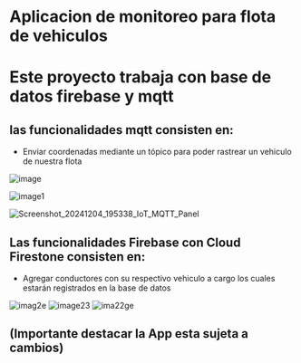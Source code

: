 # Aplicacion de monitoreo para flota de vehiculos

# Este proyecto trabaja con base de datos firebase y mqtt 

## las funcionalidades mqtt consisten en:
- Enviar coordenadas mediante un tópico para poder rastrear un vehiculo de nuestra flota

  
![image](https://github.com/user-attachments/assets/5046599a-1168-411d-af36-39ad50813462)

![image1](https://github.com/user-attachments/assets/74f79319-8a6b-42a4-bdb6-12a56effe2f2)

![Screenshot_20241204_195338_IoT_MQTT_Panel](https://github.com/user-attachments/assets/d5258064-e5bc-4497-b474-21d11bb2222a)

## Las funcionalidades Firebase con Cloud Firestone consisten en:
- Agregar conductores con su respectivo vehiculo a cargo los cuales estarán registrados en la base de datos
  
![imag2e](https://github.com/user-attachments/assets/7ddafc79-1366-4f02-b154-58989b491424)
![image23](https://github.com/user-attachments/assets/985a4633-f1e2-4776-b231-8664af9a9f13)
![ima22ge](https://github.com/user-attachments/assets/196d06fa-6678-457c-a1b2-966e820c529d)


## (Importante destacar la App esta sujeta a cambios)
